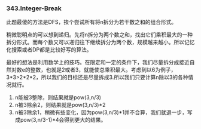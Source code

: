 ### 343.Integer-Break

此题最傻的方法是DFS，挨个尝试所有将n拆分为若干数之和的组合形式。

稍微聪明点的可以想到递归。先将n拆分为两个数之和，找出它们乘积最大的一种拆分形式。而每个数又可以递归往下继续拆分为两个数，规模越来越小。所以记忆化搜索或者DP都是比较好写的算法。

最好的想法是利用数学上的技巧。在限定和一定的条件下，我们尽量拆分成接近自然对数e的整数，也就是2或者3，就能使总乘积最大。考虑到以6为例子，3\*3>2\*2\*2，所以我们的目标还是尽量拆成3.所以我们只要计算n除以3的各种情况就行。

1. n能被3整除，则结果就是pow(3,n/3)
2. n被3除余2，则结果就是pow(3,n/3)\*2
3. n被3除余1，稍微有些变化，因为pow(3,n/3)\*1并不合算，我们就退一步，写成pow(3,n/3-1)\*4会得到更大的结果。
